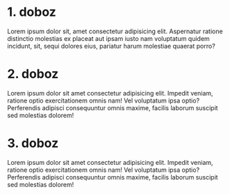 <!DOCTYPE html>
<html lang="hu">
<head>
    <link rel="stylesheet" href="doboz.css">

</head>
<body>
    <div>
        <div class="box">
            <link rel="preconnect" href="https://fonts.googleapis.com">
<link rel="preconnect" href="https://fonts.gstatic.com" crossorigin>
<link href="https://fonts.googleapis.com/css2?family=Lemon&display=swap" rel="stylesheet">
            <h1>1. doboz</h1>
            <p>Lorem ipsum dolor sit, amet consectetur adipisicing elit. Aspernatur ratione distinctio molestias ex placeat aut ipsam iusto nam voluptatum quidem incidunt, sit, sequi dolores eius, pariatur harum molestiae quaerat porro?</p>
        </div>
        <div class="box2">
            <link rel="preconnect" href="https://fonts.googleapis.com">
<link rel="preconnect" href="https://fonts.gstatic.com" crossorigin>
<link href="https://fonts.googleapis.com/css2?family=Lemon&family=Oswald&display=swap" rel="stylesheet">
            <h1>2. doboz</h1>
            <p>Lorem ipsum dolor sit amet consectetur adipisicing elit. Impedit veniam, ratione optio exercitationem omnis nam! Vel voluptatum ipsa optio? Perferendis adipisci consequuntur omnis maxime, facilis laborum suscipit sed molestias dolorem!</p>
        </div>
        <div class="box3">
            <link rel="preconnect" href="https://fonts.googleapis.com">
<link rel="preconnect" href="https://fonts.gstatic.com" crossorigin>
<link href="https://fonts.googleapis.com/css2?family=Lemon&family=Oswald&family=Tektur&display=swap" rel="stylesheet">
            <h1>3. doboz</h1>
            <p>Lorem ipsum dolor sit amet consectetur adipisicing elit. Impedit veniam, ratione optio exercitationem omnis nam! Vel voluptatum ipsa optio? Perferendis adipisci consequuntur omnis maxime, facilis laborum suscipit sed molestias dolorem!</p>
        </div>
    </div>
</body>
</html>

